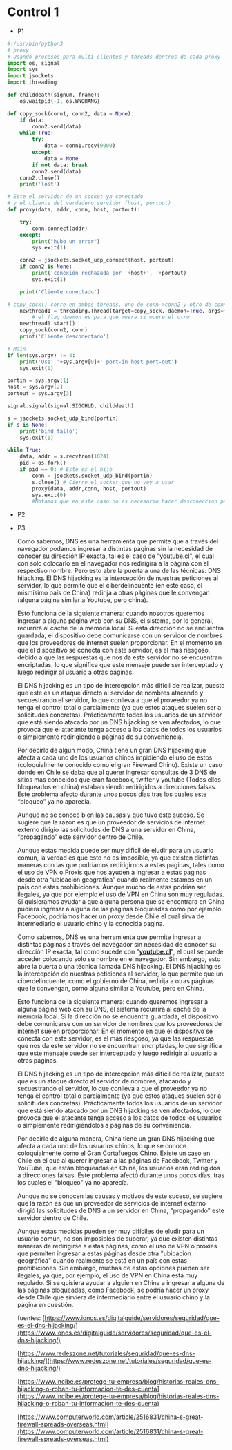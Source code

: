 # Control 1

- P1

```python
#!/usr/bin/python3
# proxy 
# Usando procesos para multi-clientes y threads dentros de cada proxy
import os, signal
import sys
import jsockets
import threading

def childdeath(signum, frame):
    os.waitpid(-1, os.WNOHANG)

def copy_sock(conn1, conn2, data = None):
    if data:
        conn2.send(data)
    while True:
        try:
            data = conn1.recv(9000)
        except:
            data = None
        if not data: break
        conn2.send(data)
    conn2.close()
    print('lost')

# Este el servidor de un socket ya conectado
# y el cliente del verdadero servidor (host, portout)
def proxy(data, addr, conn, host, portout):

    try:
        conn.connect(addr)
    except:
        print("hubo un error")
        sys.exit(1)

    conn2 = jsockets.socket_udp_connect(host, portout)
    if conn2 is None:
        print('conexión rechazada por '+host+', '+portout)
        sys.exit(1)

    print('Cliente conectado')

# copy_sock() corre en ambos threads, uno de conn->conn2 y otro de conn2->conn
    newthread1 = threading.Thread(target=copy_sock, daemon=True, args=(conn,conn2,data)) 
		# el flag daemon es para que muera si muere el otro 
    newthread1.start()
    copy_sock(conn2, conn)
    print('Cliente desconectado')

# Main    
if len(sys.argv) != 4:
    print('Use: '+sys.argv[0]+' port-in host port-out')
    sys.exit(1)

portin = sys.argv[1]
host = sys.argv[2]
portout = sys.argv[3]

signal.signal(signal.SIGCHLD, childdeath)

s = jsockets.socket_udp_bind(portin)
if s is None:
    print('bind falló')
    sys.exit(1)

while True:
    data, addr = s.recvfrom(1024)
    pid = os.fork()
    if pid == 0: # Este es el hijo
        conn = jsockets.socket_udp_bind(portin)
        s.close() # Cierro el socket que no voy a usar
        proxy(data, addr,conn, host, portout)
        sys.exit(0)
		#Notamos que en este caso no es necesario hacer desconeccion para el Pid padre
```

- P2
- P3
    
    Como sabemos, DNS es una herramienta que permite que a través del navegador podamos ingresar a distintas páginas sin la necesidad de conocer su dirección IP exacta, tal es el caso de "[youtube.cl](http://youtube.cl/)", el cual con solo colocarlo en el navegador nos redirigirá a la página con el respectivo nombre. Pero esto abre la puerta a una de las técnicas: DNS hijacking. El DNS hijacking es la intercepción de nuestras peticiones al servidor, lo que permite que el ciberdelincuente (en este caso, el mismísimo país de China) redirija a otras páginas que le convengan (alguna página similar a Youtube, pero china).
    
    Esto funciona de la siguiente manera: cuando nosotros queremos ingresar a alguna página web con su DNS, el sistema, por lo general, recurrirá al caché de la memoria local. Si esta dirección no se encuentra guardada, el dispositivo debe comunicarse con un servidor de nombres que los proveedores de internet suelen proporcionar. En el momento en que el dispositivo se conecta con este servidor, es el más riesgoso, debido a que las respuestas que nos da este servidor no se encuentran encriptadas, lo que significa que este mensaje puede ser interceptado y luego redirigir al usuario a otras páginas.
    
    El DNS hijacking es un tipo de intercepción más difícil de realizar, puesto que este es un ataque directo al servidor de nombres atacando y secuestrando el servidor, lo que conlleva a que el proveedor ya no tenga el control total o parcialmente (ya que estos ataques suelen ser a solicitudes concretas). Prácticamente todos los usuarios de un servidor que está siendo atacado por un DNS hijacking se ven afectados, lo que provoca que el atacante tenga acceso a los datos de todos los usuarios o simplemente redirigiendo a páginas de su conveniencia.
    
    Por decirlo de algun modo, China tiene un gran DNS hijacking que afecta a cada uno de los usuarios chinos impidiendo el uso de estos (coloquialmente conocido como el gran Fireward Chino). Existe un caso donde en Chile se daba que al querer ingresar consultas de 3 DNS de sitios mas conocidos que eran facebook, twitter y youtube (Todos ellos bloqueados en china) estaban siendo redirigidos a direcciones falsas. Este problema afecto durante unos pocos dias tras los cuales este “bloqueo” ya no aparecia. 
    
    Aunque no se conoce bien las causas y que tuvo este suceso. Se sugiere que la razon es que un proveedor de servicios de internet externo dirigio las solicitudes de DNS a una servidor en China, “propagando” este servidor dentro de Chile.
    
    Aunque estas medida puede ser muy dificil de eludir para un usuario comun, la verdad es que este no es imposible, ya que existen distintas maneras con las que podriamos redirigirnos a estas paginas, tales como el uso de VPN o Proxis que nos ayuden a ingresar a estas paginas desde otra “ubicacion geografica” cuando realmente estamos en un pais con estas prohibiciones. Aunque mucho de estas podrian ser ilegales, ya que por ejemplo el uso de VPN en China son muy reguladas. Si quisieramos ayudar a que alguna persona que se encontrara en China pudiera ingresar a alguna de las paginas bloqueadas como por ejemplo Facebook, podriamos hacer un proxy desde Chile el cual sirva de intermediario el usuario chino y la conocida pagina.
    
    Como sabemos, DNS es una herramienta que permite ingresar a distintas páginas a través del navegador sin necesidad de conocer su dirección IP exacta, tal como sucede con "**[youtube.cl](http://youtube.cl/)**", el cual se puede acceder colocando solo su nombre en el navegador. Sin embargo, esto abre la puerta a una técnica llamada DNS hijacking. El DNS hijacking es la intercepción de nuestras peticiones al servidor, lo que permite que un ciberdelincuente, como el gobierno de China, redirija a otras páginas que le convengan, como alguna similar a Youtube, pero en China.
    
    Esto funciona de la siguiente manera: cuando queremos ingresar a alguna página web con su DNS, el sistema recurrirá al caché de la memoria local. Si la dirección no se encuentra guardada, el dispositivo debe comunicarse con un servidor de nombres que los proveedores de internet suelen proporcionar. En el momento en que el dispositivo se conecta con este servidor, es el más riesgoso, ya que las respuestas que nos da este servidor no se encuentran encriptadas, lo que significa que este mensaje puede ser interceptado y luego redirigir al usuario a otras páginas.
    
    El DNS hijacking es un tipo de intercepción más difícil de realizar, puesto que es un ataque directo al servidor de nombres, atacando y secuestrando el servidor, lo que conlleva a que el proveedor ya no tenga el control total o parcialmente (ya que estos ataques suelen ser a solicitudes concretas). Prácticamente todos los usuarios de un servidor que está siendo atacado por un DNS hijacking se ven afectados, lo que provoca que el atacante tenga acceso a los datos de todos los usuarios o simplemente redirigiéndolos a páginas de su conveniencia.
    
    Por decirlo de alguna manera, China tiene un gran DNS hijacking que afecta a cada uno de los usuarios chinos, lo que se conoce coloquialmente como el Gran Cortafuegos Chino. Existe un caso en Chile en el que al querer ingresar a las páginas de Facebook, Twitter y YouTube, que están bloqueadas en China, los usuarios eran redirigidos a direcciones falsas. Este problema afectó durante unos pocos días, tras los cuales el "bloqueo" ya no aparecía.
    
    Aunque no se conocen las causas y motivos de este suceso, se sugiere que la razón es que un proveedor de servicios de internet externo dirigió las solicitudes de DNS a un servidor en China, "propagando" este servidor dentro de Chile.
    
    Aunque estas medidas pueden ser muy difíciles de eludir para un usuario común, no son imposibles de superar, ya que existen distintas maneras de redirigirse a estas páginas, como el uso de VPN o proxies que permiten ingresar a estas páginas desde otra "ubicación geográfica" cuando realmente se está en un país con estas prohibiciones. Sin embargo, muchas de estas opciones pueden ser ilegales, ya que, por ejemplo, el uso de VPN en China está muy regulado. Si se quisiera ayudar a alguien en China a ingresar a alguna de las páginas bloqueadas, como Facebook, se podría hacer un proxy desde Chile que sirviera de intermediario entre el usuario chino y la página en cuestión.
    
    fuentes:
    [https://www.ionos.es/digitalguide/servidores/seguridad/que-es-el-dns-hijacking/](https://www.ionos.es/digitalguide/servidores/seguridad/que-es-el-dns-hijacking/)
    
    [https://www.redeszone.net/tutoriales/seguridad/que-es-dns-hijacking/](https://www.redeszone.net/tutoriales/seguridad/que-es-dns-hijacking/)
    
    [https://www.incibe.es/protege-tu-empresa/blog/historias-reales-dns-hijacking-o-roban-tu-informacion-te-des-cuenta](https://www.incibe.es/protege-tu-empresa/blog/historias-reales-dns-hijacking-o-roban-tu-informacion-te-des-cuenta)
    
    [https://www.computerworld.com/article/2516831/china-s-great-firewall-spreads-overseas.html](https://www.computerworld.com/article/2516831/china-s-great-firewall-spreads-overseas.html)